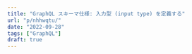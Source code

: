 ```yaml
---
title: "GraphQL スキーマ仕様: 入力型 (input type) を定義する"
url: "p/nhhwqtu/"
date: "2022-09-28"
tags: ["GraphQL"]
draft: true
---
```


